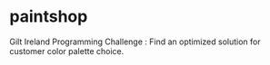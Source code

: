 # paintshop
Gilt Ireland Programming Challenge : Find an optimized solution for customer color palette choice.
